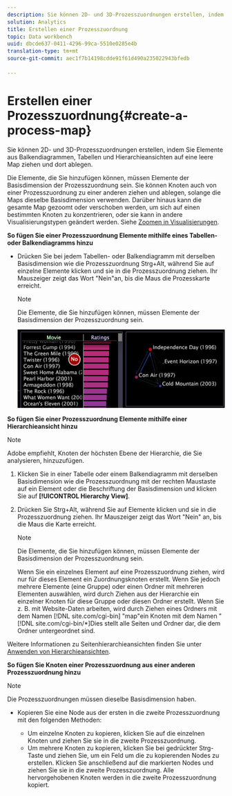 ```yaml
---
description: Sie können 2D- und 3D-Prozesszuordnungen erstellen, indem Sie Elemente aus Balkendiagrammen, Tabellen und Hierarchieansichten auf eine leere Map ziehen und dort ablegen.
solution: Analytics
title: Erstellen einer Prozesszuordnung
topic: Data workbench
uuid: dbcde637-0411-4296-99ca-5510e0285e4b
translation-type: tm+mt
source-git-commit: aec1f7b14198cdde91f61d490a235022943bfedb

---
```



# Erstellen einer Prozesszuordnung{#create-a-process-map}

Sie können 2D- und 3D-Prozesszuordnungen erstellen, indem Sie Elemente aus Balkendiagrammen, Tabellen und Hierarchieansichten auf eine leere Map ziehen und dort ablegen.

Die Elemente, die Sie hinzufügen können, müssen Elemente der Basisdimension der Prozesszuordnung sein. Sie können Knoten auch von einer Prozesszuordnung zu einer anderen ziehen und ablegen, solange die Maps dieselbe Basisdimension verwenden. Darüber hinaus kann die gesamte Map gezoomt oder verschoben werden, um sich auf einen bestimmten Knoten zu konzentrieren, oder sie kann in andere Visualisierungstypen geändert werden. Siehe [Zoomen in Visualisierungen](../../../../home/c-get-started/c-vis/c-zoom-vis.md#concept-7e33670bb5344f78a316f1a84cc20530).

**So fügen Sie einer Prozesszuordnung Elemente mithilfe eines Tabellen- oder Balkendiagramms hinzu**

* Drücken Sie bei jedem Tabellen- oder Balkendiagramm mit derselben Basisdimension wie die Prozesszuordnung Strg+Alt, während Sie auf einzelne Elemente klicken und sie in die Prozesszuordnung ziehen. Ihr Mauszeiger zeigt das Wort &quot;Nein&quot;an, bis die Maus die Prozesskarte erreicht.

   >[!NOTE]
   >
   >Die Elemente, die Sie hinzufügen können, müssen Elemente der Basisdimension der Prozesszuordnung sein.

   ![](assets/vis_2DProcessMap_addPages.png)

**So fügen Sie einer Prozesszuordnung Elemente mithilfe einer Hierarchieansicht hinzu**

>[!NOTE]
>
>Adobe empfiehlt, Knoten der höchsten Ebene der Hierarchie, die Sie analysieren, hinzuzufügen.

1. Klicken Sie in einer Tabelle oder einem Balkendiagramm mit derselben Basisdimension wie die Prozesszuordnung mit der rechten Maustaste auf ein Element oder die Beschriftung der Basisdimension und klicken Sie auf **[!UICONTROL Hierarchy View]**.
1. Drücken Sie Strg+Alt, während Sie auf Elemente klicken und sie in die Prozesszuordnung ziehen. Ihr Mauszeiger zeigt das Wort &quot;Nein&quot; an, bis die Maus die Karte erreicht.

   >[!NOTE]
   >
   >Die Elemente, die Sie hinzufügen können, müssen Elemente der Basisdimension der Prozesszuordnung sein.

   Wenn Sie ein einzelnes Element auf eine Prozesszuordnung ziehen, wird nur für dieses Element ein Zuordnungsknoten erstellt. Wenn Sie jedoch mehrere Elemente (eine Gruppe) oder einen Ordner mit mehreren Elementen auswählen, wird durch Ziehen aus der Hierarchie ein einzelner Knoten für diese Gruppe oder diesen Ordner erstellt. Wenn Sie z. B. mit Website-Daten arbeiten, wird durch Ziehen eines Ordners mit dem Namen [!DNL site.com/cgi-bin] &quot;map&quot;ein Knoten mit dem Namen &quot; [!DNL site.com/cgi-bin/*]Dies stellt alle Seiten und Ordner dar, die dem Ordner untergeordnet sind.

Weitere Informationen zu Seitenhierarchieansichten finden Sie unter [Anwenden von Hierarchieansichten](../../../../home/c-get-started/c-analysis-vis/c-tables/c-hier-vews.md#concept-b461183424a841eb94f8143a0eaf9bff).

**So fügen Sie Knoten einer Prozesszuordnung aus einer anderen Prozesszuordnung hinzu**

>[!NOTE]
>
>Die Prozesszuordnungen müssen dieselbe Basisdimension haben.

* Kopieren Sie eine Node aus der ersten in die zweite Prozesszuordnung mit den folgenden Methoden:

   * Um einzelne Knoten zu kopieren, klicken Sie auf die einzelnen Knoten und ziehen Sie sie in die zweite Prozesszuordnung.
   * Um mehrere Knoten zu kopieren, klicken Sie bei gedrückter Strg-Taste und ziehen Sie, um ein Feld um die zu kopierenden Nodes zu erstellen. Klicken Sie anschließend auf die markierten Nodes und ziehen Sie sie in die zweite Prozesszuordnung. Alle hervorgehobenen Knoten werden in die zweite Prozesszuordnung kopiert.

